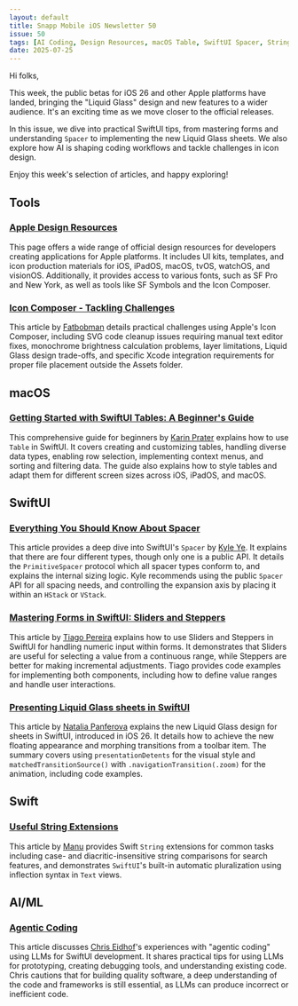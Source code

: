```yaml
---
layout: default
title: Snapp Mobile iOS Newsletter 50
issue: 50
tags: [AI Coding, Design Resources, macOS Table, SwiftUI Spacer, String Extensions, Sliders & Steppers, Liquid Glass, Icon Composer]
date: 2025-07-25
---
```


Hi folks,

This week, the public betas for iOS 26 and other Apple platforms have landed, bringing the "Liquid Glass" design and new features to a wider audience. It's an exciting time as we move closer to the official releases.

In this issue, we dive into practical SwiftUI tips, from mastering forms and understanding `Spacer` to implementing the new Liquid Glass sheets. We also explore how AI is shaping coding workflows and tackle challenges in icon design.

Enjoy this week's selection of articles, and happy exploring!


## Tools

### [Apple Design Resources](https://developer.apple.com/design/resources/)

This page offers a wide range of official design resources for developers creating applications for Apple platforms. It includes UI kits, templates, and icon production materials for iOS, iPadOS, macOS, tvOS, watchOS, and visionOS. Additionally, it provides access to various fonts, such as SF Pro and New York, as well as tools like SF Symbols and the Icon Composer.

### [Icon Composer - Tackling Challenges](https://fatbobman.com/en/posts/icon-composer-tackling-challenges/)

This article by [Fatbobman](https://bsky.app/profile/fatbobman.com) details practical challenges using Apple's Icon Composer, including SVG code cleanup issues requiring manual text editor fixes, monochrome brightness calculation problems, layer limitations, Liquid Glass design trade-offs, and specific Xcode integration requirements for proper file placement outside the Assets folder.

## macOS

### [Getting Started with SwiftUI Tables: A Beginner's Guide](https://www.swiftyplace.com/blog/chy7hvne)

This comprehensive guide for beginners by [Karin Prater](https://www.swiftyplace.com/karinprater) explains how to use `Table` in SwiftUI. It covers creating and customizing tables, handling diverse data types, enabling row selection, implementing context menus, and sorting and filtering data. The guide also explains how to style tables and adapt them for different screen sizes across iOS, iPadOS, and macOS.

## SwiftUI

### [Everything You Should Know About Spacer](https://kyleye.top/posts/everything-you-should-know-about-spacer/)

This article provides a deep dive into SwiftUI's `Spacer` by [Kyle Ye](https://github.com/Kyle-Ye). It explains that there are four different types, though only one is a public API. It details the `PrimitiveSpacer` protocol which all spacer types conform to, and explains the internal sizing logic. Kyle recommends using the public `Spacer` API for all spacing needs, and controlling the expansion axis by placing it within an `HStack` or `VStack`.

### [Mastering Forms in SwiftUI: Sliders and Steppers](https://www.createwithswift.com/mastering-forms-in-swiftui-sliders-and-steppers/)

This article by [Tiago Pereira](https://bsky.app/profile/did:plc:lz6rtg3leqsajtyqto6jcyuh) explains how to use Sliders and Steppers in SwiftUI for handling numeric input within forms. It demonstrates that Sliders are useful for selecting a value from a continuous range, while Steppers are better for making incremental adjustments. Tiago provides code examples for implementing both components, including how to define value ranges and handle user interactions.

### [Presenting Liquid Glass sheets in SwiftUI](https://nilcoalescing.com/blog/PresentingLiquidGlassSheetsInSwiftUI/)

This article by [Natalia Panferova](https://bsky.app/profile/natpanferova.bsky.social) explains the new Liquid Glass design for sheets in SwiftUI, introduced in iOS 26. It details how to achieve the new floating appearance and morphing transitions from a toolbar item. The summary covers using `presentationDetents` for the visual style and `matchedTransitionSource()` with `.navigationTransition(.zoom)` for the animation, including code examples.

## Swift

### [Useful String Extensions](https://manu.show/2025-03-03-useful-string-extensions/)

This article by [Manu](https://github.com/mdb1) provides Swift `String` extensions for common tasks including case- and diacritic-insensitive string comparisons for search features, and demonstrates `SwiftUI`'s built-in automatic pluralization using inflection syntax in `Text` views.

## AI/ML

### [Agentic Coding](https://chris.eidhof.nl/post/agentic-coding/)

This article discusses [Chris Eidhof](https://bsky.app/profile/eidhof.nl)'s experiences with "agentic coding" using LLMs for SwiftUI development. It shares practical tips for using LLMs for prototyping, creating debugging tools, and understanding existing code. Chris cautions that for building quality software, a deep understanding of the code and frameworks is still essential, as LLMs can produce incorrect or inefficient code.